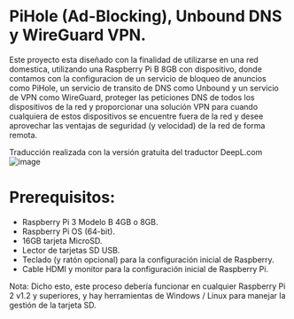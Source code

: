 # PiHole (Ad-Blocking), Unbound DNS y WireGuard VPN.
Este proyecto esta diseñado con la finalidad de utilizarse en una red domestica, utilizando una Raspberry Pi B 8GB con dispositivo, donde contamos con la configuracion de un servicio de bloqueo de anuncios como PiHole, un servicio de transito de DNS como Unbound y un servicio de VPN como WireGuard, proteger las peticiones DNS de todos los dispositivos de la red y proporcionar una solución VPN para cuando cualquiera de estos dispositivos se encuentre fuera de la red y desee aprovechar las ventajas de seguridad (y velocidad) de la red de forma remota.

Traducción realizada con la versión gratuita del traductor DeepL.com
![image](https://github.com/TecnologyCASM/PiHoleUnbound/assets/107158068/559e0e0e-a068-4243-ae4f-910319001b79)

# Prerequisitos:
* Raspberry Pi 3 Modelo B 4GB o 8GB.
* Raspberry Pi OS (64-bit).
* 16GB tarjeta MicroSD.
* Lector de tarjetas SD USB.
* Teclado (y ratón opcional) para la configuración inicial de Raspberry.
* Cable HDMI y monitor para la configuración inicial de Raspberry Pi.

Nota: Dicho esto, este proceso debería funcionar en cualquier Raspberry Pi 2 v1.2 y superiores, y hay herramientas de Windows / Linux para manejar la gestión de la tarjeta SD.

